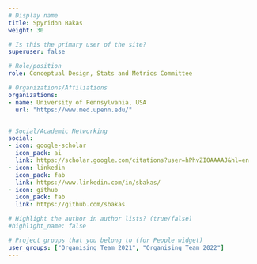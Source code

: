 ```yaml
---
# Display name
title: Spyridon Bakas
weight: 30

# Is this the primary user of the site?
superuser: false

# Role/position
role: Conceptual Design, Stats and Metrics Committee

# Organizations/Affiliations
organizations:
- name: University of Pennsylvania, USA
  url: "https://www.med.upenn.edu/"


# Social/Academic Networking
social:
- icon: google-scholar
  icon_pack: ai
  link: https://scholar.google.com/citations?user=hPhvZI0AAAAJ&hl=en
- icon: linkedin
  icon_pack: fab
  link: https://www.linkedin.com/in/sbakas/
- icon: github
  icon_pack: fab
  link: https://github.com/sbakas

# Highlight the author in author lists? (true/false)
#highlight_name: false

# Project groups that you belong to (for People widget)
user_groups: ["Organising Team 2021", "Organising Team 2022"]
---
```


